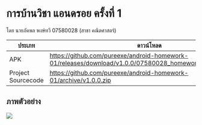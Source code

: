 # การบ้านวิชา แอนดรอย ครั้งที่ 1

โดย นายภัคพล พงษ์ทวี 07580028 (สาขา คณิตศาสตร์)  

| ประเภท | ดาวน์โหลด |
| --- | --- |
| APK |https://github.com/pureexe/android-homework-01/releases/download/v1.0.0/07580028_homework01_unsigned.apk| 
| Project Sourcecode | https://github.com/pureexe/android-homework-01/archive/v1.0.0.zip |

## ภาพตัวอย่าง
![](http://i.imgur.com/SXFmgnj.png)